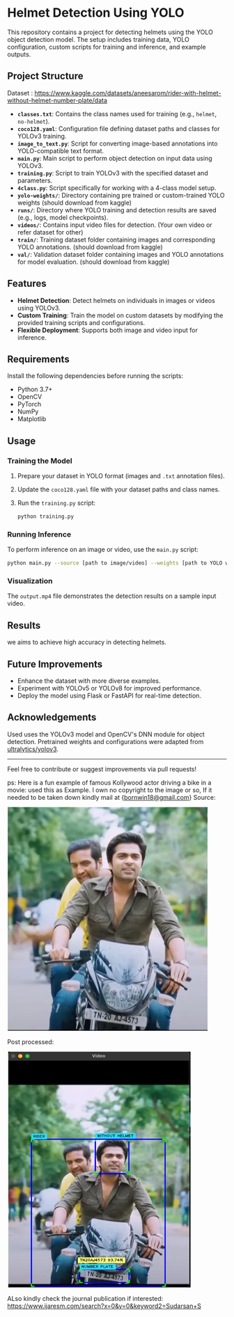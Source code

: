 # Helmet Detection Using YOLO

This repository contains a project for detecting helmets using the YOLO object detection model. The setup includes training data, YOLO configuration, custom scripts for training and inference, and example outputs.

## Project Structure

Dataset : https://www.kaggle.com/datasets/aneesarom/rider-with-helmet-without-helmet-number-plate/data

- **`classes.txt`**: Contains the class names used for training (e.g., `helmet`, `no-helmet`).
- **`coco128.yaml`**: Configuration file defining dataset paths and classes for YOLOv3 training.
- **`image_to_text.py`**: Script for converting image-based annotations into YOLO-compatible text format.
- **`main.py`**: Main script to perform object detection on input data using YOLOv3.
- **`training.py`**: Script to train YOLOv3 with the specified dataset and parameters.
- **`4class.py`**: Script specifically for working with a 4-class model setup.
- **`yolo-weights/`**: Directory containing pre trained or custom-trained YOLO weights (should download from kaggle)
- **`runs/`**: Directory where YOLO training and detection results are saved (e.g., logs, model checkpoints).
- **`videos/`**: Contains input video files for detection. (Your own video or refer dataset for other)
- **`train/`**: Training dataset folder containing images and corresponding YOLO annotations. (should download from kaggle)
- **`val/`**: Validation dataset folder containing images and YOLO annotations for model evaluation. (should download from kaggle)


## Features

- **Helmet Detection**: Detect helmets on individuals in images or videos using YOLOv3.
- **Custom Training**: Train the model on custom datasets by modifying the provided training scripts and configurations.
- **Flexible Deployment**: Supports both image and video input for inference.

## Requirements

Install the following dependencies before running the scripts:

- Python 3.7+
- OpenCV
- PyTorch
- NumPy
- Matplotlib

 
## Usage

### Training the Model

1. Prepare your dataset in YOLO format (images and `.txt` annotation files).
2. Update the `coco128.yaml` file with your dataset paths and class names.
3. Run the `training.py` script:

   ```bash
   python training.py
   ```

### Running Inference

To perform inference on an image or video, use the `main.py` script:

```bash
python main.py --source [path to image/video] --weights [path to YOLO weights]
```

### Visualization

The `output.mp4` file demonstrates the detection results on a sample input video.

## Results

we aims to achieve high accuracy in detecting helmets.



## Future Improvements

- Enhance the dataset with more diverse examples.
- Experiment with YOLOv5 or YOLOv8 for improved performance.
- Deploy the model using Flask or FastAPI for real-time detection.

## Acknowledgements

Used uses the YOLOv3 model and OpenCV's DNN module for object detection. Pretrained weights and configurations were adapted from [ultralytics/yolov3](https://github.com/ultralytics/yolov3).

---

Feel free to contribute or suggest improvements via pull requests!

ps: 
Here is a fun example of famous Kollywood actor driving a bike in a movie:
used this as Example. I own no copyright to the image or so, If it needed to be taken down kindly mail at {bornwin18@gmail.com}
Source:

![image alt](https://github.com/sud0410/Helmet-numberplate-detection-using-Yolo/blob/79f889866e60f04047cd45549af84a1597e5ca3f/WhatsApp%20Image%202025-01-24%20at%2017.14.13.jpeg)




Post processed:

![image alt](https://github.com/sud0410/Helmet-numberplate-detection-using-Yolo/blob/79f889866e60f04047cd45549af84a1597e5ca3f/WhatsApp%20Image%202025-01-24%20at%2017.14.20.jpeg)

ALso kindly check the journal publication if interested:   https://www.ijaresm.com/search?x=0&y=0&keyword2=Sudarsan+S





